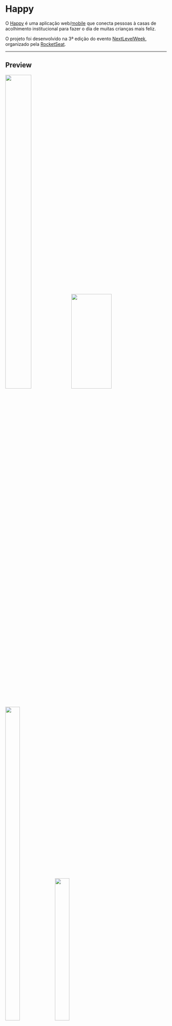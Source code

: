 # Happy
O [Happy](https://github.com/rocketseat-education/nlw-03-omnistack) é uma aplicação web/[mobile](https://github.com/igordreher/happy-mobile/) que conecta pessoas à casas de acolhimento institucional para fazer o dia de muitas crianças mais feliz.

O projeto foi desenvolvido na 3ª edição do evento [NextLevelWeek](https://nextlevelweek.com/),  
organizado pela [RocketSeat](https://rocketseat.com.br/).

---
## Preview

<p float="left">
  <p float="left">
<img src="https://user-images.githubusercontent.com/62728088/153713292-1cd92835-cf3e-40ef-b3cf-1478496ff44c.png" width=40% height=50%> 
<img src="https://user-images.githubusercontent.com/62728088/153713298-42c9581b-8937-42cf-b8e0-67bd8a4c9b13.png" width=50% height=294>
  <p/>
<img src="https://user-images.githubusercontent.com/62728088/153713304-2973c63e-93a9-4af7-97d3-b35bde4ebce3.png" width=30% height=50%>
<img src="https://user-images.githubusercontent.com/62728088/153713301-2abf5249-de66-4363-a547-362b7c2d8925.png" width=30% height=442>
<p/>

--- 

## Tecnologias

* [Node.js](https://nodejs.org/en/)
* [React](https://reactjs.org/)
* [Typescript](https://www.typescriptlang.org/)

## Instalação

Primeiramente, clone o repositório:
```
git clone https://github.com/igordreher/happy/ --recursive
cd happy
```
Instalar dependências:  
```
npm run install-web && npm run install-backend
```  
Fazer migrações do banco de dados:  
```
npm run migrate
```  
Finalmente, em terminais separados:  
```
npm run server
npm run web
```
